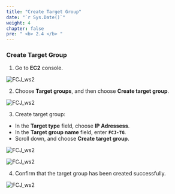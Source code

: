 ```yaml
---
title: "Create Target Group"
date: "`r Sys.Date()`"
weight: 4
chapter: false
pre: " <b> 2.4 </b> "
---
```


### Create Target Group

1. Go to **EC2** console.

![FCJ_ws2](/images/2.prerequisite/10_0.png)

2. Choose **Target groups**, and then choose **Create target group**.

![FCJ_ws2](/images/2.prerequisite/10_1.png)

3. Create target group:

- In the **Target type** field, choose **IP Adressess**.
- In the **Target group name** field, enter **`FCJ-TG`**.
- Scroll down, and choose **Create target group**.

![FCJ_ws2](/images/2.prerequisite/10_2.png)

![FCJ_ws2](/images/2.prerequisite/10_3.png)

4. Confirm that the target group has been created successfully.

![FCJ_ws2](/images/2.prerequisite/10_4.png)
